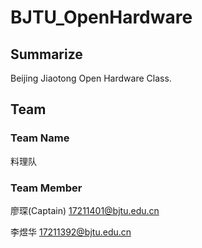 # BJTU_OpenHardware

## Summarize

Beijing Jiaotong Open Hardware Class.

## Team

### Team Name
料理队

### Team Member
廖琛(Captain)   17211401@bjtu.edu.cn

李煜华          17211392@bjtu.edu.cn

